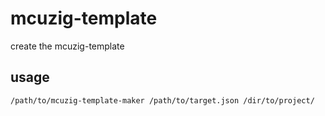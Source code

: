 # mcuzig-template
create the mcuzig-template

## usage
```zig
/path/to/mcuzig-template-maker /path/to/target.json /dir/to/project/
```